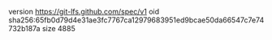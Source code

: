 version https://git-lfs.github.com/spec/v1
oid sha256:65fb0d79d4e31ae3fc7767ca12979683951ed9bcae50da66547c7e74732b187a
size 4885
